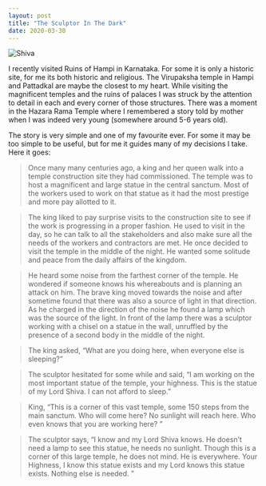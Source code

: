 ```yaml
---
layout: post
title: "The Sculptor In The Dark"
date: 2020-03-30
---
```


![Shiva](https://s01.sgp1.cdn.digitaloceanspaces.com/article/133404-ceamdserba-1577104693.jpg)

I recently visited Ruins of Hampi in Karnataka. For some it is only a historic site, for me its both historic and religious. The Virupaksha temple in Hampi and Pattadkal are maybe the closest to my heart. While visiting the magnificent temples and the ruins of palaces I was struck by the attention to detail in each and every corner of those structures. There was a moment in the Hazara Rama Temple where I remembered a story told by mother when I was indeed very young (somewhere around 5-6 years old). 

The story is very simple and one of my favourite ever. For some it may be too simple to be useful, but for me it guides many of my decisions I take. Here it goes:

>Once many many centuries ago, a king and her queen walk into a temple construction site they had commissioned. The temple was to host a magnificent and large statue in the central sanctum. Most of the workers used to work on that statue as it had the most prestige and more pay allotted to it.

>The king liked to pay surprise visits to the construction site to see if the work is progressing in a proper fashion. He used to visit in the day, so he can talk to all the stakeholders and also make sure all the needs of the workers and contractors are met. He once decided to visit the temple in the middle of the night. He wanted some solitude and peace from the daily affairs of the kingdom. 

>He heard some noise from the farthest corner of the temple. He wondered if someone knows his whereabouts and is planning an attack on him. The brave king moved towards the noise and after sometime found that there was also a source of light in that direction. As he charged in the direction of the noise he found a lamp which was the source of the light. In front of the lamp there was a sculptor working with a chisel on a statue in the wall, unruffled by the presence of a second body in the middle of the night.  

>The king asked, “What are you doing here, when everyone else is sleeping?”

>The sculptor hesitated for some while and said, “I am working on the most important statue of the temple, your highness. This is the statue of my Lord Shiva.  I can not afford to sleep.”

>King, “This is a corner of this vast temple, some 150 steps from the main sanctum. Who will come here? No sunlight will reach here. Who even knows that you are working here? ”

>The sculptor says, “I know and my Lord Shiva knows. He doesn’t need a lamp to see this statue, he needs no sunlight. Though this is a corner of this large temple, he does not mind. He is everywhere. Your Highness, I know this statue exists and my Lord knows this statue exists. Nothing else is needed. ”









